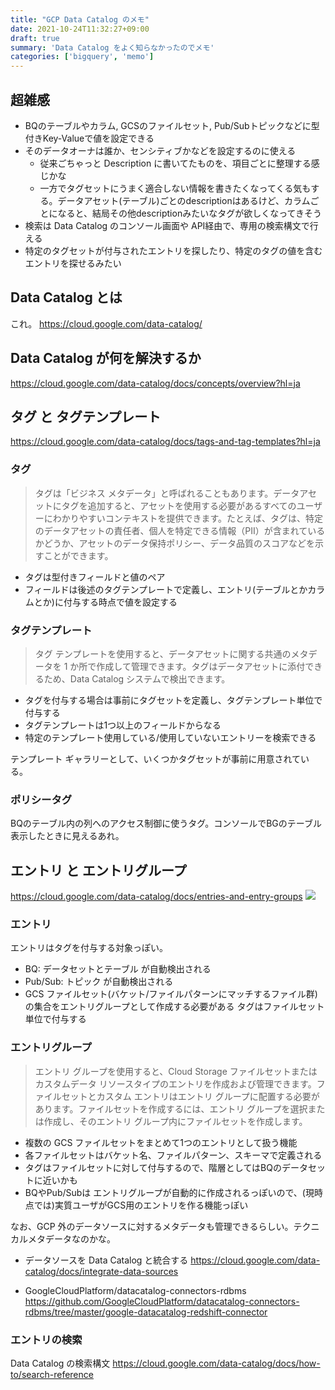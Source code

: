 ```yaml
---
title: "GCP Data Catalog のメモ"
date: 2021-10-24T11:32:27+09:00
draft: true
summary: 'Data Catalog をよく知らなかったのでメモ'
categories: ['bigquery', 'memo']
---
```


## 超雑感
+ BQのテーブルやカラム, GCSのファイルセット, Pub/Subトピックなどに型付きKey-Valueで値を設定できる
+ そのデータオーナは誰か、センシティブかなどを設定するのに使える
  + 従来ごちゃっと Description に書いてたものを、項目ごとに整理する感じかな
  + 一方でタグセットにうまく適合しない情報を書きたくなってくる気もする。データアセット(テーブル)ごとのdescriptionはあるけど、カラムごとになると、結局その他descriptionみたいなタグが欲しくなってきそう
+ 検索は Data Catalog のコンソール画面や API経由で、専用の検索構文で行える
+ 特定のタグセットが付与されたエントリを探したり、特定のタグの値を含むエントリを探せるみたい

## Data Catalog とは
これ。 https://cloud.google.com/data-catalog/

## Data Catalog が何を解決するか
https://cloud.google.com/data-catalog/docs/concepts/overview?hl=ja


## タグ と タグテンプレート
https://cloud.google.com/data-catalog/docs/tags-and-tag-templates?hl=ja

### タグ
> タグは「ビジネス メタデータ」と呼ばれることもあります。データアセットにタグを追加すると、アセットを使用する必要があるすべてのユーザーにわかりやすいコンテキストを提供できます。たとえば、タグは、特定のデータアセットの責任者、個人を特定できる情報（PII）が含まれているかどうか、アセットのデータ保持ポリシー、データ品質のスコアなどを示すことができます。

+ タグは型付きフィールドと値のペア
+ フィールドは後述のタグテンプレートで定義し、エントリ(テーブルとかカラムとか)に付与する時点で値を設定する

### タグテンプレート
> タグ テンプレートを使用すると、データアセットに関する共通のメタデータを 1 か所で作成して管理できます。タグはデータアセットに添付できるため、Data Catalog システムで検出できます。


+ タグを付与する場合は事前にタグセットを定義し、タグテンプレート単位で付与する
+ タグテンプレートは1つ以上のフィールドからなる
+ 特定のテンプレート使用している/使用していないエントリーを検索できる

テンプレート ギャラリーとして、いくつかタグセットが事前に用意されている。

### ポリシータグ
BQのテーブル内の列へのアクセス制御に使うタグ。コンソールでBGのテーブル表示したときに見えるあれ。


## エントリ と エントリグループ
https://cloud.google.com/data-catalog/docs/entries-and-entry-groups
![](https://cloud.google.com/data-catalog/images/dc-model.png)


### エントリ
エントリはタグを付与する対象っぽい。

+ BQ: データセットとテーブル が自動検出される
+ Pub/Sub: トピック が自動検出される
+ GCS ファイルセット(バケット/ファイルパターンにマッチするファイル群)の集合をエントリグループとして作成する必要がある
  タグはファイルセット単位で付与する

### エントリグループ

> エントリ グループを使用すると、Cloud Storage ファイルセットまたはカスタムデータ リソースタイプのエントリを作成および管理できます。ファイルセットとカスタム エントリはエントリ グループに配置する必要があります。ファイルセットを作成するには、エントリ グループを選択または作成し、そのエントリ グループ内にファイルセットを作成します。


+ 複数の GCS ファイルセットをまとめて1つのエントリとして扱う機能
+ 各ファイルセットはバケット名、ファイルパターン、スキーマで定義される
+ タグはファイルセットに対して付与するので、階層としてはBQのデータセットに近いかも
+ BQやPub/Subは エントリグループが自動的に作成されるっぽいので、(現時点では)実質ユーザがGCS用のエントリを作る機能っぽい


なお、GCP 外のデータソースに対するメタデータも管理できるらしい。テクニカルメタデータなのかな。

+ データソースを Data Catalog と統合する
  https://cloud.google.com/data-catalog/docs/integrate-data-sources

+ GoogleCloudPlatform/datacatalog-connectors-rdbms
  https://github.com/GoogleCloudPlatform/datacatalog-connectors-rdbms/tree/master/google-datacatalog-redshift-connector


### エントリの検索
Data Catalog の検索構文
https://cloud.google.com/data-catalog/docs/how-to/search-reference

